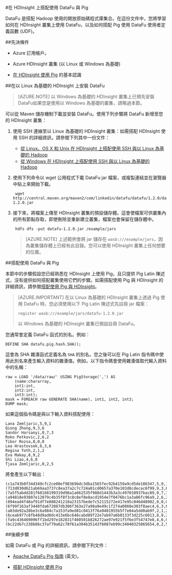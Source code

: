 <properties
pageTitle="在 HDInsight 上搭配使用 DataFu 與 Pig"
description="DataFu 是搭配 Hadoop 使用的程式庫集合。了解如何在 HDInsight 叢集上搭配使用 DataFu 與 Pig。"
services="hdinsight"
documentationCenter=""
authors="Blackmist"
manager="paulettm"
editor="cgronlun"/>

<tags
ms.service="hdinsight"
ms.devlang="na"
ms.topic="article"
ms.tgt_pltfrm="na"
ms.workload="big-data"
ms.date="06/06/2016"
ms.author="larryfr"/>

#在 HDInsight 上搭配使用 DataFu 與 Pig

DataFu 是搭配 Hadoop 使用的開放原始碼程式庫集合。在這份文件中，您將學習如何在 HDInsight 叢集上使用 DataFu，以及如何搭配 Pig 使用 DataFu 使用者定義函數 (UDF)。

##先決條件

* Azure 訂用帳戶。

* Azure HDInsight 叢集 (以 Linux 或 Windows 為基礎)

* [在 HDInsight 使用 Pig](hdinsight-use-pig.md) 的基本認識

##在以 Linux 為基礎的 HDInsight 上安裝 DataFu

> [AZURE.NOTE] 以 Windows 為基礎的 HDInsight 叢集上已預先安裝 DataFu如果您是使用以 Windows 為基礎的叢集，請略過本節。

可以從 Maven 儲存機制下載並安裝 DataFu。使用下列步驟將 DataFu 新增至您的 HDInsight 叢集：

1. 使用 SSH 連線至以 Linux 為基礎的 HDInsight 叢集：如需搭配 HDInsight 使用 SSH 的詳細資訊，請參閱下列其中一份文件：

    * [從 Linux、OS X 和 Unix 在 HDInsight 上搭配使用 SSH 與以 Linux 為基礎的 Hadoop](hdinsight-hadoop-linux-use-ssh-unix.md)
    * [從 Windows 在 HDInsight 上搭配使用 SSH 與以 Linux 為基礎的 Hadoop](hdinsight-hadoop-linux-use-ssh-unix.md)
    
2. 使用下列命令以 wget 公用程式下載 DataFu jar 檔案，或複製連結並在瀏覽器中貼上來開始下載。

        wget http://central.maven.org/maven2/com/linkedin/datafu/datafu/1.2.0/datafu-1.2.0.jar

3. 接下來，將檔案上傳至 HDInsight 叢集的預設儲存體。這會使檔案可供叢集內的所有節點存取，即使刪除並重新建立叢集，檔案也會保留在儲存體中。

        hdfs dfs -put datafu-1.2.0.jar /example/jars
    
    > [AZURE.NOTE] 上述範例會將 jar 儲存在 `wasb:///example/jars`，因為叢集儲存體上已經有此目錄。您可以使用 HDInsight 叢集上任何想要的位置。

##搭配使用 DataFu 與 Pig

本節中的步驟假設您已經熟悉在 HDInsight 上使用 Pig，且只提供 Pig Latin 陳述式，沒有提供如何搭配叢集使用它們的步驟。如需搭配使用 Pig 與 HDInsight 的詳細資訊，請參閱[搭配使用 Pig 與 HDInsight](hdinsight-use-pig.md)。

> [AZURE.IMPORTANT] 在以 Linux 為基礎的 HDInsight 叢集上透過 Pig 使用 DataFu 時，您必須使用以下 Pig Latin 陳述式先註冊 jar 檔案：
>
> ```register wasb:///example/jars/datafu-1.2.0.jar```
>
> 以 Windows 為基礎的 HDInsight 叢集已預設註冊 DataFu。

您通常會定義 DataFu 函式的別名。例如：

    DEFINE SHA datafu.pig.hash.SHA();
    
這會為 SHA 雜湊函式定義名為 `SHA` 的別名。您之後可以在 Pig Latin 指令碼中使用此別名來產生輸入資料的雜湊值。例如，以下指令碼會使用雜湊值取代輸入資料中的名稱：

    raw = LOAD '/data/raw/' USING PigStorage(',') AS  
        (name:chararray, 
        int1:int, 
        int2:int,
        int3:int); 
    mask = FOREACH raw GENERATE SHA(name), int1, int2, int3; 
    DUMP mask;

如果這個指令碼是與以下輸入資料搭配使用：

    Lana Zemljaric,5,9,1
    Qiong Zhong,9,3,6
    Sandor Harsanyi,0,7,3
    Roko Petkovic,2,6,2
    Tibor Rozsa,8,0,0
    Lea Hrastovsek,6,3,6
    Regina Toth,2,1,2
    Eva Makay,8,9,2
    Shi Liao,4,6,0
    Tjasa Zemljaric,0,2,5
    
將會產生以下輸出：

    (c1a743b0f34d349cfc2ce00ef98369bdc3dba1565fec92b4159a9cd5de186347,5,9,1)
    (713d030d621ab69aa3737c8ea37a2c7c724a01cd0657a370e103d8cdecac6f99,9,3,6)
    (7a5f5abdd281f68168199319d98a1a662535f988d1443b3a3c497010937bac89,0,7,3)
    (a94818e93807e12079c4b35f8f3c8c8ef8e8acd1954e7f0476bc1a3a86fc96a9,2,6,2)
    (894ead4f48af91df7e088241218a23157bede7c52115272e417e95c046d48902,8,0,0)
    (6f99f163af3448fda672087db306f363e27a98a9e49c1f274a0860e303f8aec4,6,3,6)
    (a03de92a28be3c6a984c7a153fa9ed81c0413f76a9401955b5f7e04a5dd0ab9f,2,1,2)
    (6ceab977c8fb48d9ad0dc413e6bc646cabd89f22e7ab97a6b0133f3d225c6013,8,9,2)
    (fa9c436469096ff1bd297e182831f460501b826272ae97e921f5f6e3f54747e8,4,6,0)
    (bc22db7c238b86c37af79a62c78f61a304b35143f6087eb99c34040325865654,0,2,5)

##後續步驟

如需 DataFu 或 Pig 的詳細資訊，請參閱下列文件：

* [Apache DataFu Pig 指南](http://datafu.incubator.apache.org/docs/datafu/guide.html) (英文)。

* [搭配 HDInsight 使用 Pig](hdinsight-use-pig.md)

<!---HONumber=AcomDC_0608_2016-->